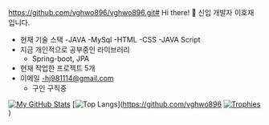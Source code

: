 https://github.com/vghwo896/vghwo896.git# Hi there! 👋
신입 개발자 이호재 입니다.

- 현재 기술 스택
    -JAVA
    -MySql
    -HTML
    -CSS
    -JAVA Script
- 지금 개인적으로 공부중인 라이브러리
    - Spring-boot, JPA
- 현재 작업한 프로젝트 5개
- 이메일
    -hj981114@gmail.com
  - 구인 구직중 

[![My GitHub Stats](https://github-readme-stats.vercel.app/api?username=vghwo896&show_icons=true)](https://github.com/vghwo896)
[![Top Langs](https://github-readme-stats.vercel.app/api/top-langs/?username=vghwo896&layout=compact)](https://github.com/vghwo896
[![Trophies](https://github-profile-trophy.vercel.app/?username=vghwo896)](https://github.com/ryo-ma/github-profile-trophy))
